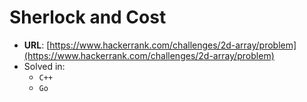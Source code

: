 # Sherlock and Cost

* **URL**: [https://www.hackerrank.com/challenges/2d-array/problem](https://www.hackerrank.com/challenges/2d-array/problem)
* Solved in:
    * `C++`
    * `Go`

